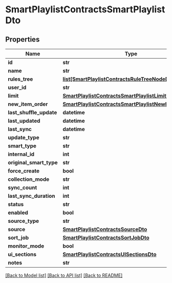 # SmartPlaylistContractsSmartPlaylistDto

## Properties
Name | Type | Description | Notes
------------ | ------------- | ------------- | -------------
**id** | **str** |  | [optional] 
**name** | **str** |  | [optional] 
**rules_tree** | [**list[SmartPlaylistContractsRuleTreeNodeDto]**](SmartPlaylistContractsRuleTreeNodeDto.md) |  | [optional] 
**user_id** | **str** |  | [optional] 
**limit** | [**SmartPlaylistContractsSmartPlaylistLimitDto**](SmartPlaylistContractsSmartPlaylistLimitDto.md) |  | [optional] 
**new_item_order** | [**SmartPlaylistContractsSmartPlaylistNewItemOrderDto**](SmartPlaylistContractsSmartPlaylistNewItemOrderDto.md) |  | [optional] 
**last_shuffle_update** | **datetime** |  | [optional] 
**last_updated** | **datetime** |  | [optional] 
**last_sync** | **datetime** |  | [optional] 
**update_type** | **str** |  | [optional] 
**smart_type** | **str** |  | [optional] 
**internal_id** | **int** |  | [optional] 
**original_smart_type** | **str** |  | [optional] 
**force_create** | **bool** |  | [optional] 
**collection_mode** | **str** |  | [optional] 
**sync_count** | **int** |  | [optional] 
**last_sync_duration** | **int** |  | [optional] 
**status** | **str** |  | [optional] 
**enabled** | **bool** |  | [optional] 
**source_type** | **str** |  | [optional] 
**source** | [**SmartPlaylistContractsSourceDto**](SmartPlaylistContractsSourceDto.md) |  | [optional] 
**sort_job** | [**SmartPlaylistContractsSortJobDto**](SmartPlaylistContractsSortJobDto.md) |  | [optional] 
**monitor_mode** | **bool** |  | [optional] 
**ui_sections** | [**SmartPlaylistContractsUISectionsDto**](SmartPlaylistContractsUISectionsDto.md) |  | [optional] 
**notes** | **str** |  | [optional] 

[[Back to Model list]](../README.md#documentation-for-models) [[Back to API list]](../README.md#documentation-for-api-endpoints) [[Back to README]](../README.md)

